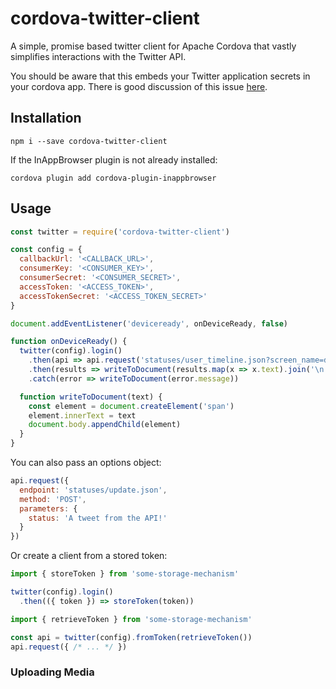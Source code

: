 # cordova-twitter-client

A simple, promise based twitter client for Apache Cordova that vastly simplifies interactions with the Twitter API.

You should be aware that this embeds your Twitter application secrets in your cordova app. There is good discussion of this issue [here](https://arstechnica.com/information-technology/2010/09/twitter-a-case-study-on-how-to-do-oauth-wrong/).

## Installation

    npm i --save cordova-twitter-client

If the InAppBrowser plugin is not already installed:

    cordova plugin add cordova-plugin-inappbrowser

## Usage

```Javascript
const twitter = require('cordova-twitter-client')

const config = {
  callbackUrl: '<CALLBACK_URL>',
  consumerKey: '<CONSUMER_KEY>',
  consumerSecret: '<CONSUMER_SECRET>',
  accessToken: '<ACCESS_TOKEN>',
  accessTokenSecret: '<ACCESS_TOKEN_SECRET>'
}

document.addEventListener('deviceready', onDeviceReady, false)

function onDeviceReady() {
  twitter(config).login()
    .then(api => api.request('statuses/user_timeline.json?screen_name=danderson00&count=20' /*, 'GET' */))
    .then(results => writeToDocument(results.map(x => x.text).join('\n')))
    .catch(error => writeToDocument(error.message))

  function writeToDocument(text) {
    const element = document.createElement('span')
    element.innerText = text
    document.body.appendChild(element)
  }
}
```

You can also pass an options object:

```Javascript
api.request({
  endpoint: 'statuses/update.json',
  method: 'POST',
  parameters: {
    status: 'A tweet from the API!'
  }
})
```

Or create a client from a stored token:

```Javascript
import { storeToken } from 'some-storage-mechanism'

twitter(config).login()
  .then(({ token }) => storeToken(token))
```

```Javascript
import { retrieveToken } from 'some-storage-mechanism'

const api = twitter(config).fromToken(retrieveToken())
api.request({ /* ... */ })
```

### Uploading Media

